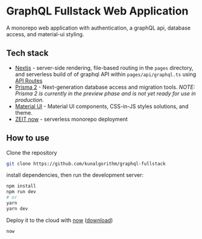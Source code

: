 # GraphQL Fullstack Web Application 

A monorepo web application with authentication, a graphQL api, database access, and material-ui styling. 

## Tech stack 

- [Nextjs](https://github.com/zeit/next.js) - server-side rendering, file-based routing in the `pages` directory, and serverless build of of graphql API within `pages/api/graphql.ts` using [API Routes](https://github.com/zeit/next.js#api-routes)
- [Prisma 2](https://github.com/prisma/prisma2) - Next-generation database access and migration tools. *NOTE: Prisma 2 is currently in the preview phase and is not yet ready for use in production.*
- [Material UI](https://material-ui.com) - Material UI components, CSS-in-JS styles solutions, and theme. 
- [ZEIT now](https://now.sh) - serverless monorepo deployment


## How to use


Clone the repository

```bash
git clone https://github.com/kunalgorithm/graphql-fullstack
```


install dependencies, then run the development server:

```bash
npm install
npm run dev
# or
yarn
yarn dev
```

Deploy it to the cloud with [now](https://zeit.co/now) ([download](https://zeit.co/download))

```bash
now
```

